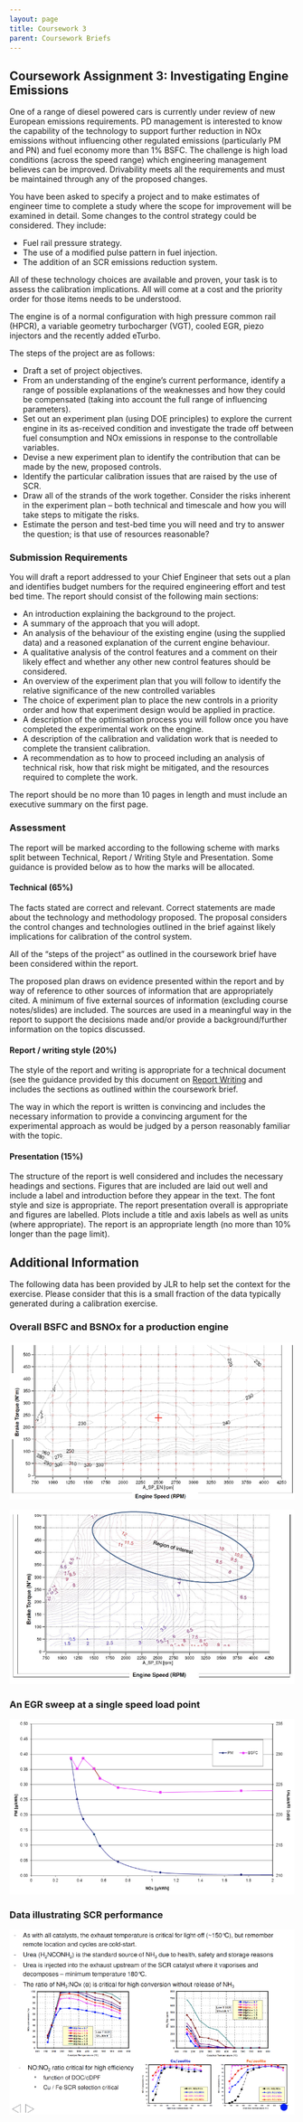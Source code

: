 ```yaml
---
layout: page
title: Coursework 3
parent: Coursework Briefs
---
```


## Coursework Assignment 3: Investigating Engine Emissions

One of a range of diesel powered cars is currently under review of new European emissions requirements.  PD management is interested to know the capability of the technology to support further reduction in NOx emissions without influencing other regulated emissions (particularly PM and PN) and fuel economy more than 1% BSFC. The challenge is high load conditions (across the speed range) which engineering management believes can be improved. Drivability meets all the requirements and must be maintained through any of the proposed changes.

You have been asked to specify a project and to make estimates of engineer time to complete a study where the scope for improvement will be examined in detail.  Some changes to the control strategy could be considered. They include:

- Fuel rail pressure strategy.
- The use of a modified pulse pattern in fuel injection.
- The addition of an SCR emissions reduction system.

All of these technology choices are available and proven, your task is to assess the calibration implications. All will come at a cost and the priority order for those items needs to be understood.

The engine is of a normal configuration with high pressure common rail (HPCR), a variable geometry turbocharger (VGT), cooled EGR, piezo injectors and the recently added eTurbo.

The steps of the project are as follows:

- Draft a set of project objectives.
- From an understanding of the engine’s current performance, identify a range of possible explanations of the weaknesses and how they could be compensated (taking into account the full range of influencing parameters).
- Set out an experiment plan (using DOE principles) to explore the current engine in its as-received condition and investigate the trade off between fuel consumption and NOx emissions in response to the controllable variables.
- Devise a new experiment plan to identify the contribution that can be made by the new, proposed controls.
- Identify the particular calibration issues that are raised by the use of SCR.
- Draw all of the strands of the work together.  Consider the risks inherent in the experiment plan – both technical and timescale and how you will take steps to mitigate the risks.
- Estimate the person and test-bed time you will need and try to answer the question; is that use of resources reasonable?

### Submission Requirements

You will draft a report addressed to your Chief Engineer that sets out a plan and identifies budget numbers for the required engineering effort and test bed time. The report should consist of the following main sections:

- An introduction explaining the background to the project.
- A summary of the approach that you will adopt.
- An analysis of the behaviour of the existing engine (using the supplied data) and a reasoned explanation of the current engine behaviour.
- A qualitative analysis of the control features and a comment on their likely effect and whether any other new control features should be considered.
- An overview of the experiment plan that you will follow to identify the relative significance of the new controlled variables
- The choice of experiment plan to place the new controls in a priority order and how that experiment design would be applied in practice.
- A description of the optimisation process you will follow once you have completed the experimental work on the engine.
- A description of the calibration and validation work that is needed to complete the transient calibration.
- A recommendation as to how to proceed including an analysis of technical risk, how that risk might be mitigated, and the resources required to complete the work.
  
The report should be no more than 10 pages in length and must include an executive summary on the first page.

### Assessment

The report will be marked according to the following scheme with marks split between Technical, Report / Writing Style and Presentation.  Some guidance is provided below as to how the marks will be allocated.

#### Technical (65%)

The facts stated are correct and relevant.  Correct statements are made about the technology and methodology proposed. The proposal considers the control changes and technologies outlined in the brief against likely implications for calibration of the control system.

All of the “steps of the project” as outlined in the coursework brief have been considered within the report.

The proposed plan draws on evidence presented within the report and by way of reference to other sources of information that are appropriately cited. A minimum of five external sources of information (excluding course notes/slides) are included.  The sources are used in a meaningful way in the report to support the decisions made and/or provide a background/further information on the topics discussed.

#### Report / writing style (20%)

The style of the report and writing is appropriate for a technical document (see the guidance provided by this document on [Report Writing](https://www.lboro.ac.uk/media/wwwlboroacuk/content/library/downloads/advicesheets/Report%20writing.pdf) and includes the sections as outlined within the coursework brief.

The way in which the report is written is convincing and includes the necessary information to provide a convincing argument for the experimental approach as would be judged by a person reasonably familiar with the topic.

#### Presentation (15%)

The structure of the report is well considered and includes the necessary headings and sections. Figures that are included are laid out well and include a label and introduction before they appear in the text.  The font style and size is appropriate.  The report presentation overall is appropriate and figures are labelled. Plots include a title and axis labels as well as units (where appropriate). The report is an appropriate length (no more than 10% longer than the page limit).

## Additional Information

The following data has been provided by JLR to help set the context for the exercise.  Please consider that this is a small fraction of the data typically generated during a calibration exercise.  

### Overall BSFC and BSNOx for a production engine

![image](figs/contour_plot_bsfc.png)

![image](figs/contour_plot_nox.png)

### An EGR sweep at a single speed load point

![image](figs/PM_NOx_tradeoff.png)

### Data illustrating SCR performance

![image](figs/catalyst.png)
